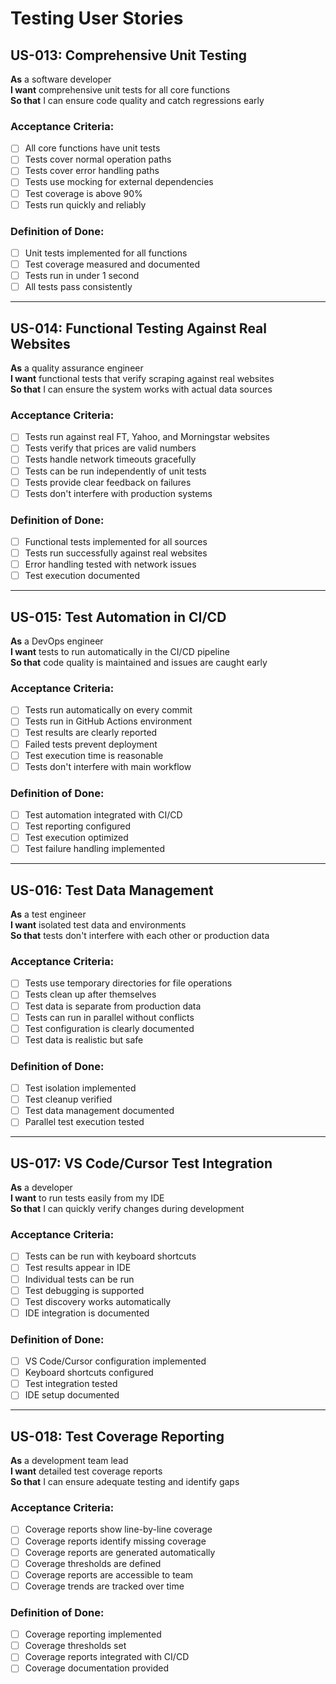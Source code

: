 # Testing User Stories

## US-013: Comprehensive Unit Testing

**As** a software developer  
**I want** comprehensive unit tests for all core functions  
**So that** I can ensure code quality and catch regressions early

### Acceptance Criteria:
- [ ] All core functions have unit tests
- [ ] Tests cover normal operation paths
- [ ] Tests cover error handling paths
- [ ] Tests use mocking for external dependencies
- [ ] Test coverage is above 90%
- [ ] Tests run quickly and reliably

### Definition of Done:
- [ ] Unit tests implemented for all functions
- [ ] Test coverage measured and documented
- [ ] Tests run in under 1 second
- [ ] All tests pass consistently

---

## US-014: Functional Testing Against Real Websites

**As** a quality assurance engineer  
**I want** functional tests that verify scraping against real websites  
**So that** I can ensure the system works with actual data sources

### Acceptance Criteria:
- [ ] Tests run against real FT, Yahoo, and Morningstar websites
- [ ] Tests verify that prices are valid numbers
- [ ] Tests handle network timeouts gracefully
- [ ] Tests can be run independently of unit tests
- [ ] Tests provide clear feedback on failures
- [ ] Tests don't interfere with production systems

### Definition of Done:
- [ ] Functional tests implemented for all sources
- [ ] Tests run successfully against real websites
- [ ] Error handling tested with network issues
- [ ] Test execution documented

---

## US-015: Test Automation in CI/CD

**As** a DevOps engineer  
**I want** tests to run automatically in the CI/CD pipeline  
**So that** code quality is maintained and issues are caught early

### Acceptance Criteria:
- [ ] Tests run automatically on every commit
- [ ] Tests run in GitHub Actions environment
- [ ] Test results are clearly reported
- [ ] Failed tests prevent deployment
- [ ] Test execution time is reasonable
- [ ] Tests don't interfere with main workflow

### Definition of Done:
- [ ] Test automation integrated with CI/CD
- [ ] Test reporting configured
- [ ] Test execution optimized
- [ ] Test failure handling implemented

---

## US-016: Test Data Management

**As** a test engineer  
**I want** isolated test data and environments  
**So that** tests don't interfere with each other or production data

### Acceptance Criteria:
- [ ] Tests use temporary directories for file operations
- [ ] Tests clean up after themselves
- [ ] Test data is separate from production data
- [ ] Tests can run in parallel without conflicts
- [ ] Test configuration is clearly documented
- [ ] Test data is realistic but safe

### Definition of Done:
- [ ] Test isolation implemented
- [ ] Test cleanup verified
- [ ] Test data management documented
- [ ] Parallel test execution tested

---

## US-017: VS Code/Cursor Test Integration

**As** a developer  
**I want** to run tests easily from my IDE  
**So that** I can quickly verify changes during development

### Acceptance Criteria:
- [ ] Tests can be run with keyboard shortcuts
- [ ] Test results appear in IDE
- [ ] Individual tests can be run
- [ ] Test debugging is supported
- [ ] Test discovery works automatically
- [ ] IDE integration is documented

### Definition of Done:
- [ ] VS Code/Cursor configuration implemented
- [ ] Keyboard shortcuts configured
- [ ] Test integration tested
- [ ] IDE setup documented

---

## US-018: Test Coverage Reporting

**As** a development team lead  
**I want** detailed test coverage reports  
**So that** I can ensure adequate testing and identify gaps

### Acceptance Criteria:
- [ ] Coverage reports show line-by-line coverage
- [ ] Coverage reports identify missing coverage
- [ ] Coverage reports are generated automatically
- [ ] Coverage thresholds are defined
- [ ] Coverage reports are accessible to team
- [ ] Coverage trends are tracked over time

### Definition of Done:
- [ ] Coverage reporting implemented
- [ ] Coverage thresholds set
- [ ] Coverage reports integrated with CI/CD
- [ ] Coverage documentation provided 